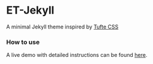 # ET-Jekyll
A minimal Jekyll theme inspired by <a href="https://github.com/edwardtufte/tufte-css">Tufte CSS</a>

### How to use
A live demo with detailed instructions can be found <a href="http://et-jekyll.surge.sh/et-jekyll-theme/">here</a>.
